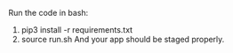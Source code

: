 Run the code in bash:
1) pip3 install -r requirements.txt
2) source run.sh
And your app should be staged properly.

